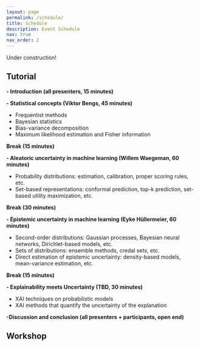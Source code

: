 ```yaml
---
layout: page
permalink: /schedule/
title: Schedule
description: Event Schedule
nav: true
nav_order: 2
---
```


Under construction!

<body>
	<h2>Tutorial</h2>
	<p><strong>- Introduction (all presenters, 15 minutes)</strong></p>
	<p><strong>- Statistical concepts (Viktor Bengs, 45 minutes)</strong></p>
	<ul>
		<li>Frequentist methods</li>
		<li>Bayesian statistics</li>
		<li>Bias-variance decomposition</li>
		<li>Maximum likelihood estimation and Fisher information</li>
	</ul>
	<p><strong>Break (15 minutes)</strong></p>
	<p><strong>- Aleatoric uncertainty in machine learning (Willem Waegeman, 60 minutes)</strong></p>
	<ul>
		<li>Probability distributions: estimation, calibration, proper scoring rules, etc.</li>
		<li>Set-based representations: conformal prediction, top-k prediction, set-based utility maximization, etc.</li>
	</ul>
	<p><strong>Break (30 minutes)</strong></p>
	<p><strong>- Epistemic uncertainty in machine learning (Eyke Hüllermeier, 60 minutes)</strong></p>
	<ul>
		<li>Second-order distributions: Gaussian processes, Bayesian neural networks, Dirichlet-based models, etc.</li>
		<li>Sets of distributions: ensemble methods, credal sets, etc.</li>
		<li>Direct estimation of epistemic uncertainty: density-based models, mean-variance estimation, etc.</li>
	</ul>
	<p><strong>Break (15 minutes)</strong></p>    
	<p><strong>- Explainability meets Uncertainty (TBD, 30 minutes)</strong></p>
	<ul>
		<li>XAI techniques on probabilistic models</li>
		<li>XAI methods that quantify the uncertainty of the explanation</li>
	</ul>
	<p><strong>-Discussion and conclusion (all presenters + participants, open end)</strong></p>
	<h2>Workshop</h2>
</body>



